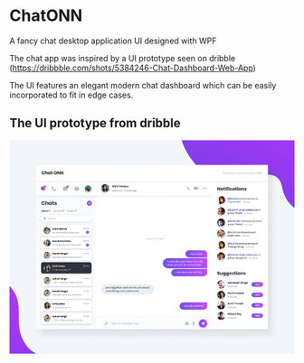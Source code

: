 # ChatONN
A fancy chat desktop application UI designed with WPF

The chat app was inspired by a UI prototype seen on dribble (https://dribbble.com/shots/5384246-Chat-Dashboard-Web-App)

The UI features an elegant modern chat dashboard which can be easily incorporated to fit in edge cases.

## The UI prototype from dribble

![](UI%20prototype.gif)
